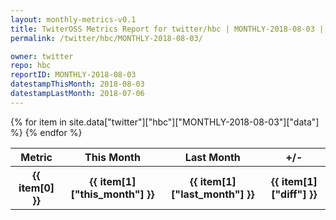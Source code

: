 ```yaml
---
layout: monthly-metrics-v0.1
title: TwiterOSS Metrics Report for twitter/hbc | MONTHLY-2018-08-03 | 2018-08-03
permalink: /twitter/hbc/MONTHLY-2018-08-03/

owner: twitter
repo: hbc
reportID: MONTHLY-2018-08-03
datestampThisMonth: 2018-08-03
datestampLastMonth: 2018-07-06
---
```


<table style="width: 100%">
    <tr>
        <th>Metric</th>
        <th>This Month</th>
        <th>Last Month</th>
        <th>+/-</th>
    </tr>
    {% for item in site.data["twitter"]["hbc"]["MONTHLY-2018-08-03"]["data"] %}
    <tr>
        <th>{{ item[0] }}</th>
        <th>{{ item[1]["this_month"] }}</th>
        <th>{{ item[1]["last_month"] }}</th>
        <th>{{ item[1]["diff"] }}</th>
    </tr>
    {% endfor %}
</table>

